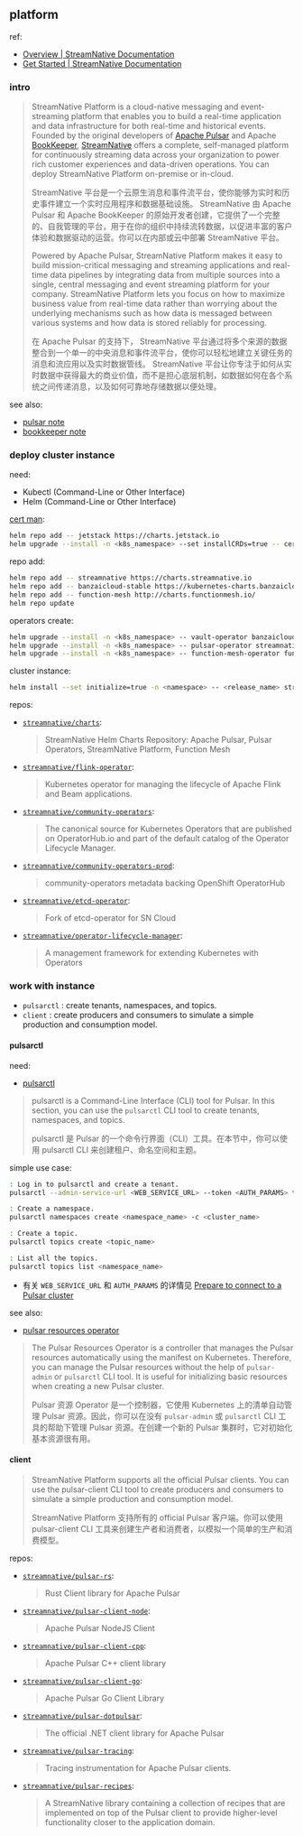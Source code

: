 
[site-gh]: https://github.com/streamnative
[site]: https://streamnative.io
[docs]: https://docs.streamnative.io

[pulsar-site]: https://pulsar.apache.org
[bk-site]: https://bookkeeper.apache.org


## platform

ref: 

[docs-plat]: https://docs.streamnative.io/platform/latest/overview
[docs-plat-start]: https://docs.streamnative.io/platform/latest/quickstart

- [Overview | StreamNative Documentation][docs-plat]
- [Get Started | StreamNative Documentation][docs-plat-start]

### intro

> StreamNative Platform is a cloud-native messaging and event-streaming platform that enables you to build a real-time application and data infrastructure for both real-time and historical events.
>  Founded by the original developers of [Apache Pulsar][pulsar-site] and Apache [BookKeeper][bk-site], [StreamNative][site] offers a complete, self-managed platform for continuously streaming data across your organization to power rich customer experiences and data-driven operations.
>  You can deploy StreamNative Platform on-premise or in-cloud.
> 
> StreamNative 平台是一个云原生消息和事件流平台，使你能够为实时和历史事件建立一个实时应用程序和数据基础设施。 StreamNative 由 Apache Pulsar 和 Apache BookKeeper 的原始开发者创建，它提供了一个完整的、自我管理的平台，用于在你的组织中持续流转数据，以促进丰富的客户体验和数据驱动的运营。你可以在内部或云中部署 StreamNative 平台。
> 
> Powered by Apache Pulsar, StreamNative Platform makes it easy to build mission-critical messaging and streaming applications and real-time data pipelines by integrating data from multiple sources into a single, central messaging and event streaming platform for your company. StreamNative Platform lets you focus on how to maximize business value from real-time data rather than worrying about the underlying mechanisms such as how data is messaged between various systems and how data is stored reliably for processing.
> 
> 在 Apache Pulsar 的支持下， StreamNative 平台通过将多个来源的数据整合到一个单一的中央消息和事件流平台，使你可以轻松地建立关键任务的消息和流应用以及实时数据管线。 StreamNative 平台让你专注于如何从实时数据中获得最大的商业价值，而不是担心底层机制，如数据如何在各个系统之间传递消息，以及如何可靠地存储数据以便处理。
> 


see also: 

- [pulsar note](../pulsar-note)
- [bookkeeper note](../bookkeeper-note)


### deploy cluster instance



need: 

- Kubectl (Command-Line or Other Interface)
- Helm (Command-Line or Other Interface)

[cert man](../cert-manager-note): 

~~~ sh
helm repo add -- jetstack https://charts.jetstack.io
helm upgrade --install -n <k8s_namespace> --set installCRDs=true -- cert-manager jetstack/cert-manager
~~~

repo add: 

~~~ sh
helm repo add -- streamnative https://charts.streamnative.io
helm repo add -- banzaicloud-stable https://kubernetes-charts.banzaicloud.com
helm repo add -- function-mesh http://charts.functionmesh.io/
helm repo update
~~~

operators create: 

~~~ sh
helm upgrade --install -n <k8s_namespace> -- vault-operator banzaicloud-stable/vault-operator
helm upgrade --install -n <k8s_namespace> -- pulsar-operator streamnative/pulsar-operator
helm upgrade --install -n <k8s_namespace> -- function-mesh-operator function-mesh/function-mesh-operator
~~~

cluster instance: 

~~~ sh
helm install --set initialize=true -n <namespace> -- <release_name> streamnative/sn-platform
~~~

repos: 

[repo-charts]: https://github.com/streamnative/charts.git
[repo-flink-operator]: https://github.com/streamnative/flink-operator.git
[repo-community-operators]: https://github.com/streamnative/community-operators.git
[repo-community-operators-prod]: https://github.com/streamnative/community-operators-prod.git
[repo-etcd-operator]: https://github.com/streamnative/etcd-operator.git
[repo-operator-lifecycle-manager]: https://github.com/streamnative/operator-lifecycle-manager.git

- [`streamnative/charts`][repo-charts]:   
  > StreamNative Helm Charts Repository: Apache Pulsar, Pulsar Operators, StreamNative Platform, Function Mesh  
- [`streamnative/flink-operator`][repo-flink-operator]:   
  > Kubernetes operator for managing the lifecycle of Apache Flink and Beam applications.  
- [`streamnative/community-operators`][repo-community-operators]:   
  > The canonical source for Kubernetes Operators that are published on OperatorHub.io and part of the default catalog of the Operator Lifecycle Manager.  
- [`streamnative/community-operators-prod`][repo-community-operators-prod]:   
  > community-operators metadata backing OpenShift OperatorHub  
- [`streamnative/etcd-operator`][repo-etcd-operator]:   
  > Fork of etcd-operator for SN Cloud  
- [`streamnative/operator-lifecycle-manager`][repo-operator-lifecycle-manager]:   
  > A management framework for extending Kubernetes with Operators  

### work with instance

- `pulsarctl` : create tenants, namespaces, and topics.
- `client` : create producers and consumers to simulate a simple production and consumption model.

#### pulsarctl

[repo-pulsarctl]: https://github.com/streamnative/pulsarctl.git
[repo-pulsar-resources-operator]: https://github.com/streamnative/pulsar-resources-operator.git

need: 

- [pulsarctl][repo-pulsarctl]

> pulsarctl is a Command-Line Interface (CLI) tool for Pulsar. In this section, you can use the `pulsarctl` CLI tool to create tenants, namespaces, and topics.
> 
> pulsarctl 是 Pulsar 的一个命令行界面（CLI）工具。在本节中，你可以使用 pulsarctl CLI 来创建租户、命名空间和主题。
> 

simple use case: 

~~~ sh
: Log in to pulsarctl and create a tenant.
pulsarctl --admin-service-url <WEB_SERVICE_URL> --token <AUTH_PARAMS> tenants create <tenant_name>

: Create a namespace.
pulsarctl namespaces create <namespace_name> -c <cluster_name>

: Create a topic.
pulsarctl topics create <topic_name>

: List all the topics.
pulsarctl topics list <namespace_name>
~~~

[docs-connect]: https://docs.streamnative.io/platform/latest/user-guides/connect/connect-pulsar-cluster/connect-prepare

- 有关 `WEB_SERVICE_URL` 和 `AUTH_PARAMS` 的详情见 [Prepare to connect to a Pulsar cluster][docs-connect]

see also: 

- [pulsar resources operator][repo-pulsar-resources-operator]

> The Pulsar Resources Operator is a controller that manages the Pulsar resources automatically using the manifest on Kubernetes. Therefore, you can manage the Pulsar resources without the help of `pulsar-admin` or `pulsarctl` CLI tool. It is useful for initializing basic resources when creating a new Pulsar cluster.
> 
> Pulsar 资源 Operator 是一个控制器，它使用 Kubernetes 上的清单自动管理 Pulsar 资源。因此，你可以在没有 `pulsar-admin` 或 `pulsarctl` CLI 工具的帮助下管理 Pulsar 资源。在创建一个新的 Pulsar 集群时，它对初始化基本资源很有用。
> 

#### client



> StreamNative Platform supports all the official Pulsar clients. You can use the pulsar-client CLI tool to create producers and consumers to simulate a simple production and consumption model.
> 
> StreamNative Platform 支持所有的 official Pulsar 客户端。你可以使用 pulsar-client CLI 工具来创建生产者和消费者，以模拟一个简单的生产和消费模型。
> 



repos: 

[repo-pulsar-rs]: https://github.com/streamnative/pulsar-rs.git
[repo-pulsar-client-node]: https://github.com/streamnative/pulsar-client-node.git
[repo-pulsar-client-cpp]: https://github.com/streamnative/pulsar-client-cpp.git
[repo-pulsar-client-go]: https://github.com/streamnative/pulsar-client-go.git
[repo-pulsar-dotpulsar]: https://github.com/streamnative/pulsar-dotpulsar.git
[repo-pulsar-tracing]: https://github.com/streamnative/pulsar-tracing.git
[repo-pulsar-recipes]: https://github.com/streamnative/pulsar-recipes.git

- [`streamnative/pulsar-rs`][repo-pulsar-rs]:   
  > Rust Client library for Apache Pulsar  
- [`streamnative/pulsar-client-node`][repo-pulsar-client-node]:   
  > Apache Pulsar NodeJS Client  
- [`streamnative/pulsar-client-cpp`][repo-pulsar-client-cpp]:   
  > Apache Pulsar C++ client library  
- [`streamnative/pulsar-client-go`][repo-pulsar-client-go]:   
  > Apache Pulsar Go Client Library  
- [`streamnative/pulsar-dotpulsar`][repo-pulsar-dotpulsar]:   
  > The official .NET client library for Apache Pulsar  
- [`streamnative/pulsar-tracing`][repo-pulsar-tracing]:   
  > Tracing instrumentation for Apache Pulsar clients.  
- [`streamnative/pulsar-recipes`][repo-pulsar-recipes]:   
  > A StreamNative library containing a collection of recipes that are implemented on top of the Pulsar client to provide higher-level functionality closer to the application domain.  





